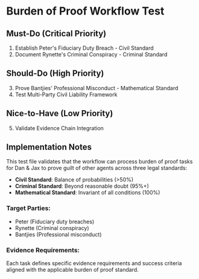 # Burden of Proof Workflow Test

## Must-Do (Critical Priority)

1. Establish Peter's Fiduciary Duty Breach - Civil Standard
2. Document Rynette's Criminal Conspiracy - Criminal Standard

## Should-Do (High Priority)

3. Prove Bantjies' Professional Misconduct - Mathematical Standard
4. Test Multi-Party Civil Liability Framework

## Nice-to-Have (Low Priority)

5. Validate Evidence Chain Integration

## Implementation Notes

This test file validates that the workflow can process burden of proof tasks
for Dan & Jax to prove guilt of other agents across three legal standards:

- **Civil Standard**: Balance of probabilities (>50%)
- **Criminal Standard**: Beyond reasonable doubt (95%+)
- **Mathematical Standard**: Invariant of all conditions (100%)

### Target Parties:
- Peter (Fiduciary duty breaches)
- Rynette (Criminal conspiracy)
- Bantjies (Professional misconduct)

### Evidence Requirements:
Each task defines specific evidence requirements and success criteria
aligned with the applicable burden of proof standard.
